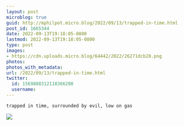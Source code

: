 ```yaml
---
layout: post
microblog: true
guid: http://mphilpot.micro.blog/2022/09/13/trapped-in-time.html
post_id: 1665344
date: 2022-09-13T19:18:05-0800
lastmod: 2022-09-13T19:18:05-0800
type: post
images:
- https://cdn.uploads.micro.blog/64442/2022/26271dcb28.png
photos:
photos_with_metadata:
url: /2022/09/13/trapped-in-time.html
twitter:
  id: 1569888312118366208
  username: 
---
```

`trapped in time, surrounded by evil, low on gas`

![](https://micro.markphilpot.com/uploads/2022/26271dcb28.png)

